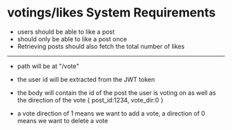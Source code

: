 # votings/likes System Requirements

- users should be able to like a post
- should only be able to like a post once
- Retrieving posts should also fetch the total number of likes

---

- path will be at "/vote"
- the user id will be extracted from the JWT token
- the body will contain the id of the post the user is voting on as well as the direction of the vote
  {
    post_id:1234,
    vote_dir:0
  }

- a vote direction of 1 means we want to add a vote, a direction of 0 means we want to delete a vote
